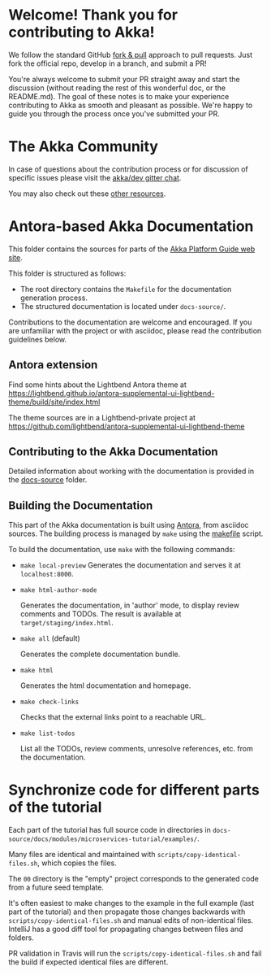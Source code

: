 # Welcome! Thank you for contributing to Akka!

We follow the standard GitHub [fork & pull](https://help.github.com/articles/using-pull-requests/#fork--pull) approach to pull requests. Just fork the official repo, develop in a branch, and submit a PR!

You're always welcome to submit your PR straight away and start the discussion (without reading the rest of this wonderful doc, or the README.md). The goal of these notes is to make your experience contributing to Akka as smooth and pleasant as possible. We're happy to guide you through the process once you've submitted your PR.

# The Akka Community

In case of questions about the contribution process or for discussion of specific issues please visit the [akka/dev gitter chat](https://gitter.im/akka/dev).

You may also check out these [other resources](https://akka.io/get-involved/).

# Antora-based Akka Documentation

This folder contains the sources for parts of the [Akka Platform Guide web site](https://developer.lightbend.com/docs/akka-platform-guide).

This folder is structured as follows:
- The root directory contains the `Makefile` for the documentation generation process.
- The structured documentation is located under `docs-source/`.

Contributions to the documentation are welcome and encouraged.
If you are unfamiliar with the project or with asciidoc, please read the contribution guidelines below.

## Antora extension

Find some hints about the Lightbend Antora theme at https://lightbend.github.io/antora-supplemental-ui-lightbend-theme/build/site/index.html

The theme sources are in a Lightbend-private project at https://github.com/lightbend/antora-supplemental-ui-lightbend-theme

## Contributing to the Akka Documentation

Detailed information about working with the documentation is provided in the [docs-source](docs-source/README.adoc) folder.

## Building the Documentation

This part of the Akka documentation is built using [Antora](https://docs.antora.org/antora/2.3/), from asciidoc sources.
The building process is managed by `make` using the [makefile](./Makefile) script.


To build the documentation, use `make` with the following commands:

* `make local-preview`
    Generates the documentation and serves it at `localhost:8000`.

* `make html-author-mode` 

    Generates the documentation, in 'author' mode, to display review comments and TODOs. The result is available at `target/staging/index.html`.

* `make all` (default) 

    Generates the complete documentation bundle.

* `make html`

    Generates the html documentation and homepage. 

* `make check-links`

    Checks that the external links point to a reachable URL.

* `make list-todos`

    List all the TODOs, review comments, unresolve references, etc. from the documentation.

# Synchronize code for different parts of the tutorial

Each part of the tutorial has full source code in directories in `docs-source/docs/modules/microservices-tutorial/examples/`.

Many files are identical and maintained with `scripts/copy-identical-files.sh`, which copies the files.

The `00` directory is the "empty" project corresponds to the generated code from a future seed template. 

It's often easiest to make changes to the example in the full example (last part of the tutorial) and then
propagate those changes backwards with `scripts/copy-identical-files.sh` and manual edits of non-identical
files. IntelliJ has a good diff tool for propagating changes between files and folders.

PR validation in Travis will run the `scripts/copy-identical-files.sh` and fail the build if expected identical
files are different.
